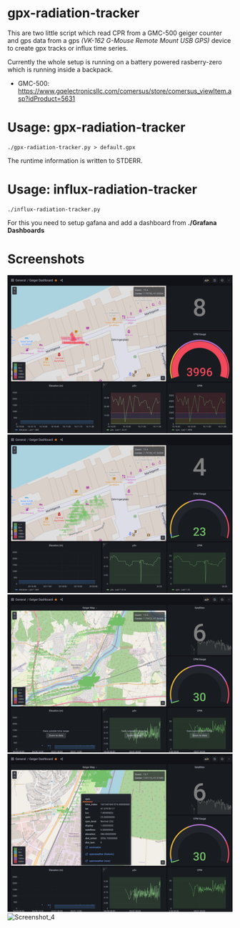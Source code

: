 # gpx-radiation-tracker

This are two little script which read CPR from a GMC-500 geiger counter and gps data from a gps *(VK-162 G-Mouse Remote Mount USB GPS)* device to create gpx tracks or influx time series.

Currently the whole setup is running on a battery powered rasberry-zero which is running inside a backpack.

- GMC-500: https://www.gqelectronicsllc.com/comersus/store/comersus_viewItem.asp?idProduct=5631

# Usage: gpx-radiation-tracker

```
./gpx-radiation-tracker.py > default.gpx
```
The runtime information is written to STDERR.

# Usage: influx-radiation-tracker

```
./influx-radiation-tracker.py
```
For this you need to setup gafana and add a dashboard from **./Grafana Dashboards**

# Screenshots

![Screenshot_0](Screenshots/Screenshot_0.png?raw=true "Simulation of a nuclear meltdown")
![Screenshot_1](Screenshots/Screenshot_1.png?raw=true "Default view updated every 5s")
![Screenshot_2](Screenshots/Screenshot_2.png?raw=true "Track view")
![Screenshot_3](Screenshots/Screenshot_3.png?raw=true "Linked with weather data")
![Screenshot_4](Screenshots/Screenshot_4.jpg?raw=true "Hardware setup")
